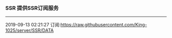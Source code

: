 ### SSR 提供SSR订阅服务
---
2019-09-13 02:21:27 订阅:https://raw.githubusercontent.com/King-1025/server/SSR/DATA
